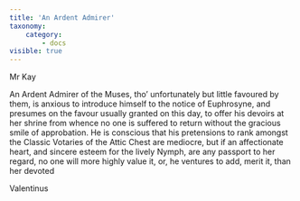 ```yaml
---
title: 'An Ardent Admirer'
taxonomy:
    category:
        - docs
visible: true
---
```


<div class="author">Mr Kay</div>

An Ardent Admirer of the Muses, tho’ unfortunately but little favoured by them, is anxious to introduce himself to the notice of Euphrosyne, and presumes on the favour usually granted on this day, to offer his devoirs at her shrine from whence no one is suffered to return without the gracious smile of approbation. He is conscious that his pretensions to rank amongst the Classic Votaries of the Attic Chest are mediocre, but if an affectionate heart, and sincere esteem for the lively Nymph, are any passport to her regard, no one will more highly value it, or, he ventures to add, merit it, than her devoted

Valentinus